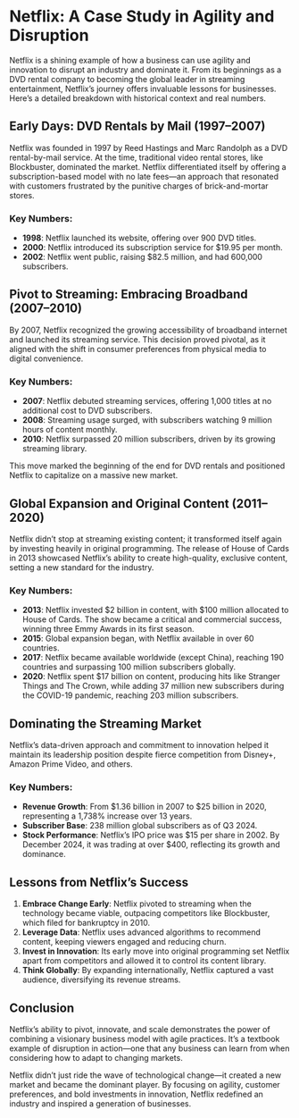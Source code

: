 # Netflix: A Case Study in Agility and Disruption

Netflix is a shining example of how a business can use agility and innovation to disrupt an industry and dominate it. From its beginnings as a DVD rental company to becoming the global leader in streaming entertainment, Netflix’s journey offers invaluable lessons for businesses. Here’s a detailed breakdown with historical context and real numbers.

## Early Days: DVD Rentals by Mail (1997–2007)

Netflix was founded in 1997 by Reed Hastings and Marc Randolph as a DVD rental-by-mail service. At the time, traditional video rental stores, like Blockbuster, dominated the market. Netflix differentiated itself by offering a subscription-based model with no late fees—an approach that resonated with customers frustrated by the punitive charges of brick-and-mortar stores.

### Key Numbers:
- **1998**: Netflix launched its website, offering over 900 DVD titles.
- **2000**: Netflix introduced its subscription service for $19.95 per month.
- **2002**: Netflix went public, raising $82.5 million, and had 600,000 subscribers.

## Pivot to Streaming: Embracing Broadband (2007–2010)

By 2007, Netflix recognized the growing accessibility of broadband internet and launched its streaming service. This decision proved pivotal, as it aligned with the shift in consumer preferences from physical media to digital convenience.

### Key Numbers:
- **2007**: Netflix debuted streaming services, offering 1,000 titles at no additional cost to DVD subscribers.
- **2008**: Streaming usage surged, with subscribers watching 9 million hours of content monthly.
- **2010**: Netflix surpassed 20 million subscribers, driven by its growing streaming library.

This move marked the beginning of the end for DVD rentals and positioned Netflix to capitalize on a massive new market.

## Global Expansion and Original Content (2011–2020)

Netflix didn’t stop at streaming existing content; it transformed itself again by investing heavily in original programming. The release of House of Cards in 2013 showcased Netflix’s ability to create high-quality, exclusive content, setting a new standard for the industry.

### Key Numbers:
- **2013**: Netflix invested $2 billion in content, with $100 million allocated to House of Cards. The show became a critical and commercial success, winning three Emmy Awards in its first season.
- **2015**: Global expansion began, with Netflix available in over 60 countries.
- **2017**: Netflix became available worldwide (except China), reaching 190 countries and surpassing 100 million subscribers globally.
- **2020**: Netflix spent $17 billion on content, producing hits like Stranger Things and The Crown, while adding 37 million new subscribers during the COVID-19 pandemic, reaching 203 million subscribers.

## Dominating the Streaming Market

Netflix’s data-driven approach and commitment to innovation helped it maintain its leadership position despite fierce competition from Disney+, Amazon Prime Video, and others.

### Key Numbers:
- **Revenue Growth**: From $1.36 billion in 2007 to $25 billion in 2020, representing a 1,738% increase over 13 years.
- **Subscriber Base**: 238 million global subscribers as of Q3 2024.
- **Stock Performance**: Netflix’s IPO price was $15 per share in 2002. By December 2024, it was trading at over $400, reflecting its growth and dominance.

## Lessons from Netflix’s Success
1. **Embrace Change Early**: Netflix pivoted to streaming when the technology became viable, outpacing competitors like Blockbuster, which filed for bankruptcy in 2010.
2. **Leverage Data**: Netflix uses advanced algorithms to recommend content, keeping viewers engaged and reducing churn.
3. **Invest in Innovation**: Its early move into original programming set Netflix apart from competitors and allowed it to control its content library.
4. **Think Globally**: By expanding internationally, Netflix captured a vast audience, diversifying its revenue streams.

## Conclusion

Netflix’s ability to pivot, innovate, and scale demonstrates the power of combining a visionary business model with agile practices. It’s a textbook example of disruption in action—one that any business can learn from when considering how to adapt to changing markets.

Netflix didn’t just ride the wave of technological change—it created a new market and became the dominant player. By focusing on agility, customer preferences, and bold investments in innovation, Netflix redefined an industry and inspired a generation of businesses.